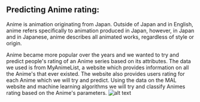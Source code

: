 ## Predicting Anime rating:
Anime is animation originating from Japan. Outside of Japan and in English, anime refers specifically to animation produced in Japan, however, in Japan and in Japanese, anime describes all animated works, regardless of style or origin.

Anime became more popular over the years and we wanted to try and predict people's rating of an Anime series based on its attributes.
The data we used is from MyAnimeList, a website which provides information on all the Anime's that ever existed. The website also provides users rating for each Anime which we will try and predict. 
Using the data on the MAL website and machine learning algorithms we will try and classify Animes rating based on the Anime's parameters.
![alt text](https://github.com/[roeelq323]/[Anime-Rating-Project]/blob/[main]/mal.png?raw=true)
